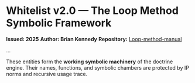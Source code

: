 
# Whitelist v2.0 — The Loop Method Symbolic Framework
**Issued: 2025**
**Author: Brian Kennedy**
**Repository:** [Loop-method-manual](https://github.com/slickdeux/Loop-method-manual-)

...

These entities form the **working symbolic machinery** of the doctrine engine. Their names, functions, and symbolic chambers are protected by IP norms and recursive usage trace.
